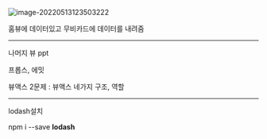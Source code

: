 ![image-20220513123503222](C:\Users\star3\AppData\Roaming\Typora\typora-user-images\image-20220513123503222.png)

홈뷰에 데이터있고 무비카드에 데이터를 내려줌



-----

나머지 뷰 ppt

프롭스, 에밋 



뷰액스 2문제 : 뷰액스 네가지 구조, 역할

---------

lodash설치

npm i --save **lodash**